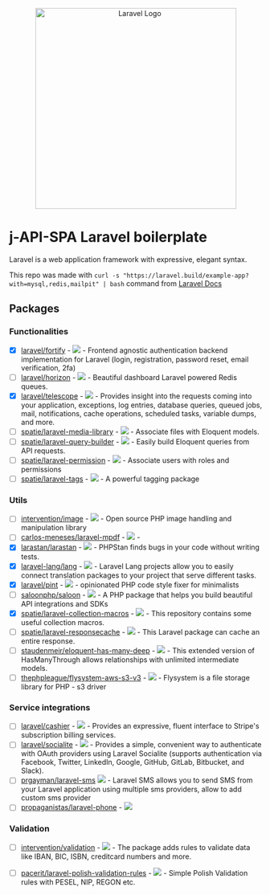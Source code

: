 <p align="center"><a href="https://laravel.com" target="_blank"><img src="https://raw.githubusercontent.com/laravel/art/master/logo-lockup/5%20SVG/2%20CMYK/1%20Full%20Color/laravel-logolockup-cmyk-red.svg" width="400" alt="Laravel Logo"></a></p>


# j-API-SPA Laravel boilerplate
Laravel is a web application framework with expressive, elegant syntax.

This repo was made with `curl -s "https://laravel.build/example-app?with=mysql,redis,mailpit" | bash` command from [Laravel Docs](https://laravel.com/docs/10.x#getting-started-on-windows)


## Packages

### Functionalities 
- [x] [laravel/fortify](https://laravel.com/docs/10.x/fortify) - <img src="https://img.shields.io/github/stars/laravel/fortify?style=flat"> - Frontend agnostic authentication backend implementation for Laravel (login, registration, password reset, email verification, 2fa)
- [ ] [laravel/horizon](https://laravel.com/docs/10.x/horizon) - <img src="https://img.shields.io/github/stars/laravel/horizon?style=flat"> - Beautiful dashboard Laravel powered Redis queues.
- [x] [laravel/telescope](https://laravel.com/docs/10.x/telescope) - <img src="https://img.shields.io/github/stars/laravel/telescope?style=flat"> - Provides insight into the requests coming into your application, exceptions, log entries, database queries, queued jobs, mail, notifications, cache operations, scheduled tasks, variable dumps, and more.
- [ ] [spatie/laravel-media-library](https://spatie.be/docs/laravel-medialibrary/v10/introduction) - <img src="https://img.shields.io/github/stars/spatie/laravel-medialibrary?style=flat"> - Associate files with Eloquent models.
- [ ] [spatie/laravel-query-builder](https://spatie.be/index.php/docs/laravel-query-builder/v5/introduction) - <img src="https://img.shields.io/github/stars/spatie/laravel-query-builder?style=flat"> - Easily build Eloquent queries from API requests. 
- [ ] [spatie/laravel-permission](https://spatie.be/docs/laravel-permission/v5/introduction) - <img src="https://img.shields.io/github/stars/spatie/laravel-permission?style=flat"> - Associate users with roles and permissions 
- [ ] [spatie/laravel-tags](https://spatie.be/docs/laravel-tags/v4/introduction) - <img src="https://img.shields.io/github/stars/spatie/laravel-tags?style=flat"> - A powerful tagging package

### Utils
- [ ] [intervention/image](https://image.intervention.io/v2) - <img src="https://img.shields.io/github/stars/intervention/image?style=flat"> - Open source PHP image handling and manipulation library
- [ ] [carlos-meneses/laravel-mpdf](https://github.com/mccarlosen/laravel-mpdf) - <img src="https://img.shields.io/github/stars/carlos-meneses/laravel-mpdf?style=flat"> - 
- [x] [larastan/larastan](https://github.com/larastan/larastan) - <img src="https://img.shields.io/github/stars/larastan/larastan?style=flat"> - PHPStan finds bugs in your code without writing tests.
- [x] [laravel-lang/lang](https://laravel-lang.com/) - <img src="https://img.shields.io/github/stars/Laravel-Lang/common?style=flat"> - Laravel Lang projects allow you to easily connect translation packages to your project that serve different tasks.
- [x] [laravel/pint](https://laravel.com/docs/10.x/pint) - <img src="https://img.shields.io/github/stars/laravel/pint?style=flat"> - opinionated PHP code style fixer for minimalists
- [ ] [saloonphp/saloon](https://github.com/saloonphp/saloon) - <img src="https://img.shields.io/github/stars/saloonphp/saloon?style=flat"> - A PHP package that helps you build beautiful API integrations and SDKs
- [x] [spatie/laravel-collection-macros](https://github.com/spatie/laravel-collection-macros) - <img src="https://img.shields.io/github/stars/spatie/laravel-collection-macros?style=flat"> - This repository contains some useful collection macros.
- [ ] [spatie/laravel-responsecache](https://github.com/spatie/laravel-responsecache) - <img src="https://img.shields.io/github/stars/spatie/laravel-responsecache?style=flat"> - This Laravel package can cache an entire response.
- [ ] [staudenmeir/eloquent-has-many-deep](https://github.com/staudenmeir/eloquent-has-many-deep) - <img src="https://img.shields.io/github/stars/staudenmeir/eloquent-has-many-deep?style=flat"> - This extended version of HasManyThrough allows relationships with unlimited intermediate models.
- [ ] [thephpleague/flysystem-aws-s3-v3](https://github.com/thephpleague/flysystem-aws-s3-v3) - <img src="https://img.shields.io/github/stars/thephpleague/flysystem-aws-s3-v3?style=flat"> - Flysystem is a file storage library for PHP - s3 driver

### Service integrations
- [ ] [laravel/cashier](https://laravel.com/docs/10.x/billing) - <img src="https://img.shields.io/github/stars/laravel/cashier?style=flat"> - Provides an expressive, fluent interface to Stripe's subscription billing services.
- [ ] [laravel/socialite](https://laravel.com/docs/10.x/socialite) - <img src="https://img.shields.io/github/stars/laravel/socialite?style=flat"> - Provides a simple, convenient way to authenticate with OAuth providers using Laravel Socialite (supports authentication via Facebook, Twitter, LinkedIn, Google, GitHub, GitLab, Bitbucket, and Slack).
- [ ] [prgayman/laravel-sms](https://github.com/prgayman/laravel-sms) <img src="https://img.shields.io/github/stars/prgayman/laravel-sms?style=flat"> - Laravel SMS allows you to send SMS from your Laravel application using multiple sms providers, allow to add custom sms provider
- [ ] [propaganistas/laravel-phone](https://github.com/Propaganistas/Laravel-Phone) - <img src="https://img.shields.io/github/stars/Propaganistas/Laravel-Phone?style=flat">

### Validation
- [ ] [intervention/validation](https://github.com/Intervention/validation) - <img src="https://img.shields.io/github/stars/Intervention/validation?style=flat"> - The package adds rules to validate data like IBAN, BIC, ISBN, creditcard numbers and more.
- [ ] [pacerit/laravel-polish-validation-rules](https://github.com/pacerit/laravel-polish-validation-rules) - <img src="https://img.shields.io/github/stars/pacerit/laravel-polish-validation-rules?style=flat"> - Simple Polish Validation rules with PESEL, NIP, REGON etc.

